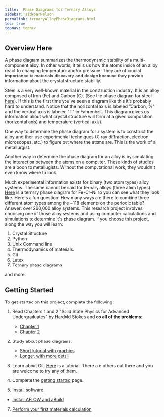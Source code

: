 ```yaml
---
title:  Phase Diagrams for Ternary Alloys
sidebar: sidebarNelson
permalink: ternaryAlloyPhaseDiagrams.html
toc: true
topnav: topnav
---
```



## Overview Here

A phase diagram summarizes the thermodynamic stability of a
multi-component alloy.  In other words, it tells us how the atoms
inside of an alloy react to changing temperature and/or pressure.
They are of crucial importance to materials discovery and design
because they provide information about the crystal structure stability.

<!--<div style = "text-align:center">
<img src="/images/fcc.png" align="middle" />
</div> -->

Steel is a very well-known material in the construction industry.  It
is an alloy composed of Iron (Fe) and Carbon (C).  (See the
phase diagram for steel [here][steelphasediagram]). If this is the
first time you've seen a diagram like this it's probably hard to
understand.  Notice that the horizontal axis is labeled "Carbon, \%"
and the vertical axis is labeled "T" in Fahrenheit.  This diagram
gives us information about what crystal structure will form at a given
composition (horizontal axis) and temperature (vertical axis).

One way to determine the phase diagram for a system is to construct
the alloy and then use experimental techniques (X-ray diffraction,
electron microscopes, etc.) to figure out where the atoms are.  This
is the work of a metallurgist.

Another way to determine the phase diagram for an alloy is by
simulating the interaction between the atoms on a computer.  These
kinds of studies are a boon to metallugists.  Without the
computational work, they wouldn't even know where to look.


Much experimental information exists for binary (two atom types) alloy
systems.  The same cannot be said for ternary alloys (three atom
types).  [Here][ternary] is a ternary phase diagram for Fe-Cr-Ni so
you can see what they look like. Here's a fun question: How many ways
are there to combine three different atom types among the ~118
elements on the periodic table? Answer: over 260,000 alloy systems.
This research project involves choosing one of those alloy systems and
using computer calculations and simulations to determine it's phase
diagram.  If you choose this project, along the way you will learn:

1. Crystal Structure 
2. Python
3. Unix Command line
4. Thermodynamics of materials.
5. Git
6. Latex
7. Ternary phase diagrams

and more.

## Getting Started
To get started on this project, complete the following:

1. Read Chapters 1 and 2 "Solid State Physics for Advanced
Undergraduates" by Hardold Stokes and **do all of the problems**:
   - [Chapter 1][stokesChap1]
   - [Chapter 2][stokesChap2]
2. Study about phase diagrams:
   - [Short tutorial with graphics](https://textbooks.elsevier.com/manualsprotectedtextbooks/9780750663809/Static/phase/phase1a.htm)
   - [Longer, with more detail][phaseDiagramTutorial]
4. Learn about Git. [Here](https://product.hubspot.com/blog/git-and-github-tutorial-for-beginners)
   is a tutorial.  There are others out there and you are welcome to
   try any of them.

5. Complete the [getting started](gettingStarted.html) page.
6. Install software.
  - [Install AFLOW and aBuild](neededSoftware.html)
7. [Perform your first materials calculation](formationEnergies.html)




[steelphasediagram]: https://www.substech.com/dokuwiki/doku.php?id=iron-carbon_phase_diagram
[ternary]: http://sv.rkriz.net/classes/MSE2094_NoteBook/96ClassProj/experimental/ternary2.html
[phaseDiagramTutorial]: https://www.asminternational.org/documents/10192/1849770/06479G_Sample.pdf
[stokesChap1]:https://content.byui.edu/file/ceb83761-b291-4202-94a6-eb42747cfa18/1/Stokes_Chap_1.pdf
[stokesChap2]:https://content.byui.edu/file/ceb83761-b291-4202-94a6-eb42747cfa18/1/Stokes_Chap_2.pdf
[ml]: http://rc.byu.edu
[elsevierPhaseDiagrams]:https://textbooks.elsevier.com/manualsprotectedtextbooks/9780750663809/Static/phase/phase1a.ht
[ubuntuTutorial]:https://ubuntu.com/tutorials/command-line-for-beginners#7-the-command-line-and-the-superuser
[linuxTutorial]:http://linuxcommand.org/
[mlunixTutorial]: https://rc.byu.edu/documentation/unix-tutorial/
[initialSetup]: MLSetup.html


